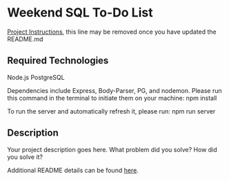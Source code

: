 # Weekend SQL To-Do List

[Project Instructions](./INSTRUCTIONS.md), this line may be removed once you have updated the README.md

## Required Technologies

Node.js
PostgreSQL

Dependencies include Express, Body-Parser, PG, and nodemon. Please run this command in the terminal to initiate them on your machine:
npm install

To run the server and automatically refresh it, please run:
npm run server

## Description

Your project description goes here. What problem did you solve? How did you solve it?

Additional README details can be found [here](https://github.com/PrimeAcademy/readme-template/blob/master/README.md).

